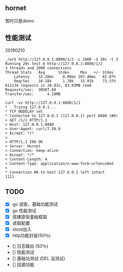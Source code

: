 ## hornet

暂时只是demo

## 性能测试

20190210

    ./wrk http://127.0.0.1:8080/1/2 -c 1000 -d 20s -t 3
    Running 20s test @ http://127.0.0.1:8080/1/2
    3 threads and 1000 connections
    Thread Stats   Avg      Stdev     Max   +/- Stdev
        Latency    32.20ms    8.00ms 207.40ms   82.07%
        Req/Sec    10.28k     1.70k   15.91k    73.37%
    611134 requests in 20.03s, 83.93MB read
    Requests/sec:  30507.68
    Transfer/sec:      4.19MB

    curl -vv http://127.0.0.1:8080/1/2
    *   Trying 127.0.0.1...
    * TCP_NODELAY set
    * Connected to 127.0.0.1 (127.0.0.1) port 8080 (#0)
    > GET /1/2 HTTP/1.1
    > Host: 127.0.0.1:8080
    > User-Agent: curl/7.58.0
    > Accept: */*
    > 
    < HTTP/1.1 200 OK
    < Server: Hornet
    < Connection: keep-alive
    < Accept: */*
    < Content-Length: 4
    < Content-Type: application/x-www-form-urlencoded
    < 
    * Connection #0 to host 127.0.0.1 left intact
    1111

## TODO

- [x] go 调查，基础功能测试
- [x] go 性能测试
- [x] 搭建原型基础框架
- [x] 读取配置
- [x] store加入
- [x] http功能封装(50％)
- [] 日志输出 (50％)
- [] 性能测试
- [] 基础功测试 (DEL 没测试)
- [] 回源功能



